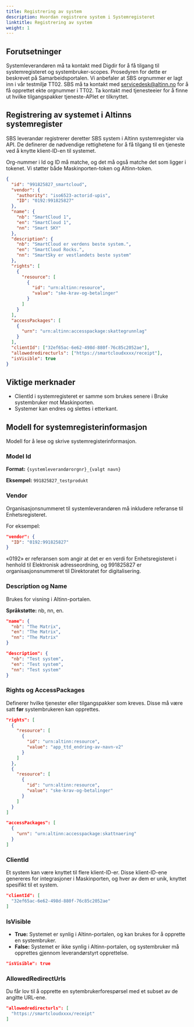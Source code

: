 ```yaml
---
title: Registrering av system
description: Hvordan registrere system i Systemregisteret
linktitle: Registrering av system
weight: 1
---
```


## Forutsetninger

Systemleverandøren må ta kontakt med Digdir for å få tilgang til systemregisteret og systembruker-scopes. Prosedyren for dette er beskrevet på Samarbeidsportalen. Vi anbefaler at SBS orgnummer er lagt inn i vår testmiljø TT02. SBS må ta kontakt med servicedesk@altinn.no for å få opprettet ekte orgnummer i TT02. Ta kontakt med tjenesteeier for å finne ut hvilke tilgangspakker tjeneste-APIet er tilknyttet.

## Registrering av systemet i Altinns systemregister

SBS leverandør registrerer deretter SBS system i Altinn systemregister via API. De definerer de nødvendige rettighetene for å få tilgang til en tjeneste ved å knytte klient-ID-en til systemet.

Org-nummer i Id og ID må matche, og det må også matche det som ligger i tokenet. Vi støtter både Maskinporten-token og Altinn-token.

```json
{
  "id": "991825827_smartcloud",
  "vendor": {
    "authority": "iso6523-actorid-upis",
    "ID": "0192:991825827"
  },
  "name": {
    "nb": "SmartCloud 1",
    "en": "SmartCloud 1",
    "nn": "Smart SKY"
  },
  "description": {
    "nb": "SmartCloud er verdens beste system.",
    "en": "SmartCloud Rocks.",
    "nn": "SmartSky er vestlandets beste system"
  },
  "rights": [
    {
      "resource": [
        {
          "id": "urn:altinn:resource",
          "value": "ske-krav-og-betalinger"
        }
      ]
    }
  ],
  "accessPackages": [
    {
      "urn": "urn:altinn:accesspackage:skattegrunnlag"
    }
  ],
  "clientId": ["32ef65ac-6e62-498d-880f-76c85c2052ae"],
  "allowedredirecturls": ["https://smartcloudxxxx/receipt"],
  "isVisible": true
}
```

## Viktige merknader

- ClientId i systemregisteret er samme som brukes senere i Bruke systembruker mot Maskinporten.
- Systemer kan endres og slettes i etterkant.

## Modell for systemregisterinformasjon

Modell for å lese og skrive systemregisterinformasjon.

### Model Id

**Format:** `{systemleverandørorgnr}_{valgt navn}`

**Eksempel:** `991825827_testprodukt`

### Vendor

Organisasjonsnummeret til systemleverandøren må inkludere referanse til Enhetsregisteret.

For eksempel:

```json
"vendor": {
  "ID": "0192:991825827"
}
```

«0192» er referansen som angir at det er en verdi for Enhetsregisteret i henhold til Elektronisk adresseordning, og 991825827 er organisasjonsnummeret til Direktoratet for digitalisering.

### Description og Name

Brukes for visning i Altinn-portalen.

**Språkstøtte:** nb, nn, en.

```json
"name": {
  "nb": "The Matrix",
  "en": "The Matrix",
  "nn": "The Matrix"
}

"description": {
  "nb": "Test system",
  "en": "Test system",
  "nn": "Test system"
}
```

### Rights og AccessPackages

Definerer hvilke tjenester eller tilgangspakker som kreves. Disse må være satt **før** systembrukeren kan opprettes.

```json
"rights": [
  {
    "resource": [
      {
        "id": "urn:altinn:resource",
        "value": "app_ttd_endring-av-navn-v2"
      }
    ]
  },
  {
    "resource": [
      {
        "id": "urn:altinn:resource",
        "value": "ske-krav-og-betalinger"
      }
    ]
  }
]

"accessPackages": [
  {
    "urn": "urn:altinn:accesspackage:skattnaering"
  }
]
```

### ClientId

Et system kan være knyttet til flere klient-ID-er. Disse klient-ID-ene genereres for integrasjoner i Maskinporten, og hver av dem er unik, knyttet spesifikt til et system.

```json
"clientId": [
  "32ef65ac-6e62-498d-880f-76c85c2052ae"
]
```

### IsVisible

- **True:** Systemet er synlig i Altinn-portalen, og kan brukes for å opprette en systembruker.
- **False:** Systemet er ikke synlig i Altinn-portalen, og systembruker må opprettes gjennom leverandørstyrt opprettelse.

```json
"isVisible": true
```

### AllowedRedirectUrls

Du får lov til å opprette en sytembrukerforespørsel med et subset av de angitte URL-ene.

```json
"allowedredirecturls": [
  "https://smartcloudxxxx/receipt"
]
```
